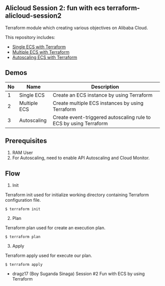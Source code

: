 Alicloud Session 2: fun with ecs
terraform-alicloud-session2
---

Terraform module which creating various objectives on Alibaba Cloud. 

This repository includes:
* [Single ECS with Terraform](https://github.com/AlibabaCloudIndonesia/terraform-alicloud-session2/tree/master/single_ecs)
* [Multiple ECS with Terraform](https://github.com/AlibabaCloudIndonesia/terraform-alicloud-session2/tree/master/multiple_ecs)
* [Autoscaling ECS with Terraform](https://github.com/AlibabaCloudIndonesia/terraform-alicloud-session2/tree/master/autoscaling_ecs)

## Demos

| No | Name | Description | 
|----|------|-------------|
| 1 | Single ECS | Create an ECS instance by using Terraform |
| 2 | Multiple ECS | Create multiple ECS instances by using Terraform |
| 3 | Autoscaling | Create event-triggered autoscaling rule to ECS by using Terraform |

## Prerequisites

1. RAM User 
2. For Autoscaling, need to enable API Autoscaling and Cloud Monitor.

## Flow
1. Init

Terraform init used for initialize  working directory containing Terraform configuration file.
```hcl
$ terraform init
```

2. Plan 

Terraform plan used for create an execution plan.
```hcl
$ terraform plan
```

3. Apply

Terraform apply used for execute our plan.
```hcl
$ terraform apply
```

- dragz17 (Boy Suganda Sinaga) Session #2 Fun with ECS by using Terraform
